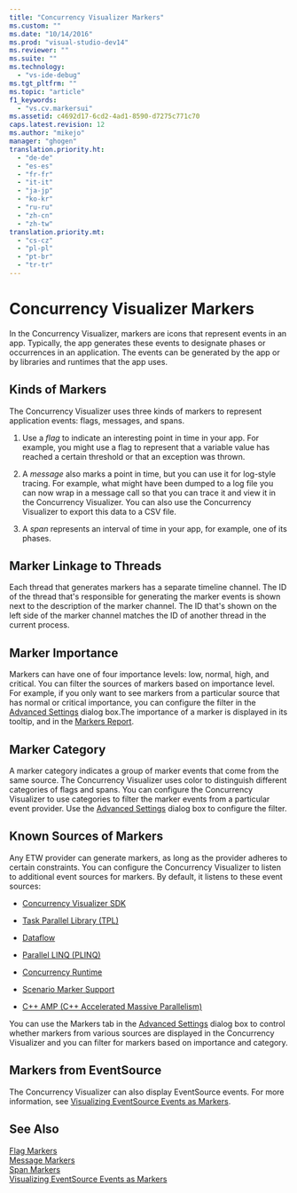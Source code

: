 ```yaml
---
title: "Concurrency Visualizer Markers"
ms.custom: ""
ms.date: "10/14/2016"
ms.prod: "visual-studio-dev14"
ms.reviewer: ""
ms.suite: ""
ms.technology: 
  - "vs-ide-debug"
ms.tgt_pltfrm: ""
ms.topic: "article"
f1_keywords: 
  - "vs.cv.markersui"
ms.assetid: c4692d17-6cd2-4ad1-8590-d7275c771c70
caps.latest.revision: 12
ms.author: "mikejo"
manager: "ghogen"
translation.priority.ht: 
  - "de-de"
  - "es-es"
  - "fr-fr"
  - "it-it"
  - "ja-jp"
  - "ko-kr"
  - "ru-ru"
  - "zh-cn"
  - "zh-tw"
translation.priority.mt: 
  - "cs-cz"
  - "pl-pl"
  - "pt-br"
  - "tr-tr"
---
```

# Concurrency Visualizer Markers
In the Concurrency Visualizer, markers are icons that represent events in an app.  Typically, the app generates these events to designate phases or occurrences in an application.  The events can be generated by the app or by libraries and runtimes that the app uses.  
  
## Kinds of Markers  
 The Concurrency Visualizer uses three kinds of markers to represent application events: flags, messages, and spans.  
  
1.  Use a *flag* to indicate an interesting point in time in your app.  For example, you might use a flag to represent that a variable value has reached a certain threshold or that an exception was thrown.  
  
2.  A *message* also marks a point in time, but you can use it for log-style tracing.  For example, what might have been dumped to a log file you can now wrap in a message call so that you can trace it and view it in the Concurrency Visualizer. You can also use the Concurrency Visualizer to export this data to a CSV file.  
  
3.  A *span* represents an interval of time in your app, for example, one of its phases.  
  
## Marker Linkage to Threads  
 Each thread that generates markers has a separate timeline channel.  The ID of the thread that's responsible for generating the marker events is shown next to the description of the marker channel.  The ID that's shown on the left side of the marker channel matches the ID of another thread in the current process.  
  
## Marker Importance  
 Markers can have one of four importance levels: low, normal, high, and critical.  You can filter the sources of markers based on importance level.  For example, if you only want to see markers from a particular source that has normal or critical importance, you can configure the filter in the [Advanced Settings](../profiling/advanced-settings-dialog-box--concurrency-visualizer-.md) dialog box.The importance of a marker is displayed in its tooltip, and in the [Markers Report](../profiling/markers-report.md).  
  
## Marker Category  
 A marker category indicates a group of marker events that come from the same source.  The Concurrency Visualizer uses color to distinguish different categories of flags and spans. You can configure the Concurrency Visualizer to use categories to filter the marker events from a particular event provider.  Use the [Advanced Settings](../profiling/advanced-settings-dialog-box--concurrency-visualizer-.md) dialog box to configure the filter.  
  
## Known Sources of Markers  
 Any ETW provider can generate markers, as long as the provider adheres to certain constraints. You can configure the Concurrency Visualizer to listen to additional event sources for markers. By default, it listens to these event sources:  
  
-   [Concurrency Visualizer SDK](../profiling/concurrency-visualizer-sdk.md)  
  
-   [Task Parallel Library (TPL)](../Topic/Task%20Parallel%20Library%20\(TPL\).md)  
  
-   [Dataflow](../Topic/Dataflow%20\(Task%20Parallel%20Library\).md)  
  
-   [Parallel LINQ (PLINQ)](../Topic/Parallel%20LINQ%20\(PLINQ\).md)  
  
-   [Concurrency Runtime](../Topic/Concurrency%20Runtime.md)  
  
-   [Scenario Marker Support](http://msdn.microsoft.com/en-us/e3b55bc2-b451-4214-ae00-0c7f5a5baec8)  
  
-   [C++ AMP (C++ Accelerated Massive Parallelism)](../Topic/C++%20AMP%20\(C++%20Accelerated%20Massive%20Parallelism\).md)  
  
 You can use the Markers tab in the [Advanced Settings](../profiling/advanced-settings-dialog-box--concurrency-visualizer-.md) dialog box to control whether markers from various sources are displayed in the Concurrency Visualizer and you can filter for markers based on importance and category.  
  
## Markers from EventSource  
 The Concurrency Visualizer can also display EventSource events.  For more information, see [Visualizing EventSource Events as Markers](../profiling/visualizing-eventsource-events-as-markers.md).  
  
## See Also  
 [Flag Markers](../profiling/flag-markers.md)   
 [Message Markers](../profiling/message-markers.md)   
 [Span Markers](../profiling/span-markers.md)   
 [Visualizing EventSource Events as Markers](../profiling/visualizing-eventsource-events-as-markers.md)